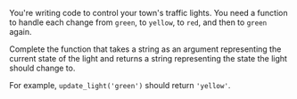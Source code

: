 You're writing code to control your town's traffic lights. You need a function to handle each change from `green`,
to `yellow`, to `red`, and then to `green` again.

Complete the function that takes a string as an argument representing the current state of the light and returns a
string representing the state the light should change to.

For example, `update_light('green')` should return `'yellow'`.
